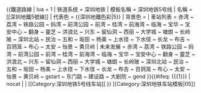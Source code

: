 {{鐵道路線 | lua = 1 | 铁道系统 = 深圳地铁
| 模板名稱 = 深圳地铁5号线
| 名稱 = [[深圳地鐵5號線]]
| 代表色 = {{深圳地鐵色彩|5}}
| 背景色 =
| 車站列表 = 
赤湾 ~ 荔湾 ~ 铁路公园 ~ 妈湾 ~ 前湾公园 ~ 前湾 ~ 桂湾 ~ 前海湾 ~ 临海 ~ 宝华 ~ 宝安中心 ~ 翻身 ~ 靈芝 ~ 洪浪北 ~ 兴东 ~ 留仙洞 ~ 西丽 ~ 大学城 ~ 塘朗 ~ 长岭陂 ~ 深圳北站 ~ 民治 ~ 五和 ~ 坂田 ~ 杨美 ~ 上水径 ~ 下水径 ~ 长龙 ~ 布吉 ~ 百鸽笼 ~ 布心 ~ 太安 ~ 怡景 ~ 黄贝岭
| 未来发展 = 
赤湾 ~ 荔湾 ~ 铁路公园 ~ 妈湾 ~ 前湾公园 ~ 前湾 ~ 桂湾 ~ 前海湾 ~ 临海 ~ 宝华 ~ 宝安中心 ~ 翻身 ~ 靈芝 ~ 洪浪北 ~ 兴东 ~ 留仙洞 ~ 西丽 ~ 大学城 ~ 塘朗 ~ 长岭陂 ~ 深圳北站 ~ 民治 ~ 五和 ~ 坂田 ~ 杨美 ~ 上水径 ~ 下水径 ~ 长龙 ~ 布吉 ~ 百鸽笼 ~ 布心 ~ 太安 ~ 怡景 ~ 黄贝岭 ~ gstart ~ 东门路 ~ 建设路 ~ 大剧院 ~ gend
}}<includeonly>{{#ifeq: {{{1}}} | nocat | <!--空--> | [[Category:深圳地铁5号线车站]] }}</includeonly><noinclude>
[[Category:深圳地铁车站模板|05]]
</noinclude>